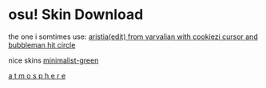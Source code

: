 # osu! Skin Download

the one i somtimes use: [aristia(edit) from varvalian with cookiezi cursor and bubbleman hit circle](https://github.com/Jaks01/osuSkin/blob/master/Aristia(Edit)%20own%20edit%20(cookiezi%20cursor,%20bubbleman%20hit%20circle).osk?raw=true)

nice skins
[minimalist-green](https://www.reddit.com/r/OsuSkins/comments/iqp6uy/minimalistgreen_std_hd_169/)

[a t m o s p h e r e](https://skins.osuck.net/index.php?newsid=630)
